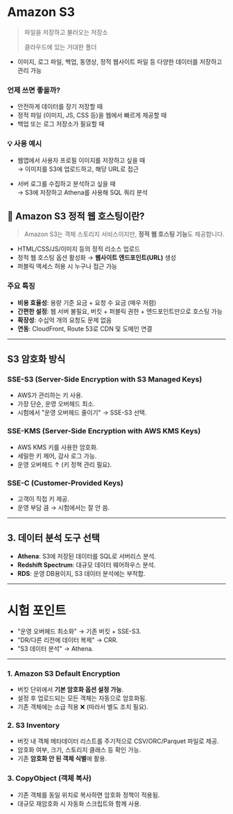 # Amazon S3
> 파일을 저장하고 불러오는 저장소
> 
> 클라우드에 있는 거대한 폴더
- 이미지, 로그 파일, 백업, 동영상, 정적 웹사이트 파일 등 다양한 데이터를 저장하고 관리 가능

### 언제 쓰면 좋을까?
- 안전하게 데이터를 장기 저장할 때
- 정적 파일 (이미지, JS, CSS 등)을 웹에서 빠르게 제공할 때
- 백업 또는 로그 저장소가 필요할 때
  
### 💡 사용 예시

- 웹앱에서 사용자 프로필 이미지를 저장하고 싶을 때  
  → 이미지를 S3에 업로드하고, 해당 URL로 접근

- 서버 로그를 수집하고 분석하고 싶을 때  
  → S3에 저장하고 Athena를 사용해 SQL 쿼리 분석


## 🧠 Amazon S3 정적 웹 호스팅이란?
> Amazon S3는 객체 스토리지 서비스이지만, **정적 웹 호스팅 기능**도 제공합니다.

- HTML/CSS/JS/이미지 등의 정적 리소스 업로드
- 정적 웹 호스팅 옵션 활성화 → **웹사이트 엔드포인트(URL)** 생성
- 퍼블릭 액세스 허용 시 누구나 접근 가능

### 주요 특징

- **비용 효율성**: 용량 기준 요금 + 요청 수 요금 (매우 저렴)
- **간편한 설정**: 웹 서버 불필요, 버킷 + 퍼블릭 권한 + 엔드포인트만으로 호스팅 가능
- **확장성**: 수십억 개의 요청도 문제 없음
- **연동**: CloudFront, Route 53로 CDN 및 도메인 연결 


---
## S3 암호화 방식

### SSE-S3 (Server-Side Encryption with S3 Managed Keys)
- AWS가 관리하는 키 사용.
- 가장 단순, 운영 오버헤드 최소.
- 시험에서 "운영 오버헤드 줄이기" → SSE-S3 선택.

### SSE-KMS (Server-Side Encryption with AWS KMS Keys)
- AWS KMS 키를 사용한 암호화.
- 세밀한 키 제어, 감사 로그 가능.
- 운영 오버헤드 ↑ (키 정책 관리 필요).

### SSE-C (Customer-Provided Keys)
- 고객이 직접 키 제공.
- 운영 부담 큼 → 시험에서는 잘 안 씀.

---

## 3. 데이터 분석 도구 선택
- **Athena**: S3에 저장된 데이터를 SQL로 서버리스 분석.  
- **Redshift Spectrum**: 대규모 데이터 웨어하우스 분석.  
- **RDS**: 운영 DB용이지, S3 데이터 분석에는 부적합.  

---

# 시험 포인트
- "운영 오버헤드 최소화" → 기존 버킷 + SSE-S3.  
- "DR/다른 리전에 데이터 복제" → CRR.  
- "S3 데이터 분석" → Athena.  

---
### 1. Amazon S3 Default Encryption
- 버킷 단위에서 **기본 암호화 옵션 설정 가능**.
- 설정 후 업로드되는 모든 객체는 자동으로 암호화됨.
- 기존 객체에는 소급 적용 ❌ (따라서 별도 조치 필요).

### 2. S3 Inventory
- 버킷 내 객체 메타데이터 리스트를 주기적으로 CSV/ORC/Parquet 파일로 제공.
- 암호화 여부, 크기, 스토리지 클래스 등 확인 가능.
- 기존 **암호화 안 된 객체 식별**에 활용.

### 3. CopyObject (객체 복사)
- 기존 객체를 동일 위치로 복사하면 암호화 정책이 적용됨.
- 대규모 재암호화 시 자동화 스크립트와 함께 사용.
